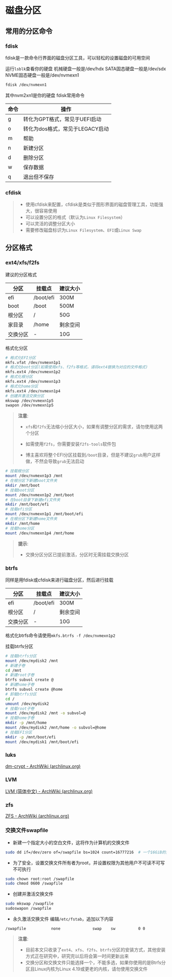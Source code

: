 # 磁盘分区

## 常用的分区命令
### fdisk

fdisk是一款命令行界面的磁盘分区工具，可以轻松的设置磁盘的可用空间

运行`lsblk`查看你的硬盘 机械硬盘一般是/dev/hdx SATA固态硬盘一般是/dev/sdx NVME固态硬盘一般是/dev/nvmexn1

```bash
fdisk /dev/nvmexn1
```

其中nvm2xn1是你的硬盘 fdisk常用命令

| 命令 | 操作                            |
| ---- | ------------------------------- |
| g    | 转化为GPT格式，常见于UEFI启动   |
| o    | 转化为dos格式，常见于LEGACY启动 |
| m    | 帮助                            |
| n    | 新建分区                        |
| d    | 删除分区                        |
| w    | 保存数据                        |
| q    | 退出但不保存                    |

### cfdisk

> - 使用cfdisk来配置，cfdisk是类似于图形界面的磁盘管理工具，功能强大，很容易使用
> - 可以设置分区的格式（默认为`Linux Filesystem`）
> - 可以灵活的调整分区大小
> - 需要修改磁盘标识为`Linux Filesystem`、`EFI`或`Linux Swap`

## 分区格式

### ext4/xfs/f2fs

建议的分区格式

| 分区     | 挂载点    | 建议大小 |
| -------- | --------- | -------- |
| efi      | /boot/efi | 300M     |
| boot     | /boot     | 500M     |
| 根分区   | /         | 50G      |
| 家目录   | /home     | 剩余空间 |
| 交换分区 | -         | 10G      |

格式化分区

```bash
# 格式化EFI分区
mkfs.vfat /dev/nvmexn1p1
# 格式化boot分区(如需使用xfs、f2fs等格式，请将ext4替换为对应的文件格式)
mkfs.ext4 /dev/nvmexn1p2
# 格式化根分区
mkfs.ext4 /dev/nvmexn1p3
# 格式化home分区
mkfs.ext4 /dev/nvmexn1p4
# 创建并激活交换分区
mkswap /dev/nvmexn1p5
swapon /dev/nvmexn1p5
```

> **注意**:
>
> - `xfs`和`f2fs`无法缩小分区大小，如果有调整分区的需求，请勿使用这两个分区
>
> - 如需使用`f2fs`，你需要安装`f2fs-tools`软件包
> - 博主喜欢将整个EFI分区挂载到`/boot`目录，但是不建议`grub`用户这样做，不然会导致`grub`无法启动

```bash
# 挂载根分区
mount /dev/nvmexn1p3 /mnt
# 在根分区下新建boot文件夹
mkdir /mnt/boot
# 挂载boot分区
mount /dev/nvmexn1p2 /mnt/boot
# 在boot目录下新建efi文件夹
mkdir /mnt/boot/efi
# 挂载efi分区
mount /dev/nvmexn1p1 /mnt/boot/efi
# 在根分区下新建home文件夹
mkdir /mnt/home
# 挂载home分区
mount /dev/nvmexn1p4 /mnt/home
```

> **提示**:
>
> - 交换分区分区已提前激活，分区时无需挂载交换分区

### btrfs

同样是用fdisk或cfdisk来进行磁盘分区，然后进行挂载

| 分区     | 挂载点    | 建议大小 |
| -------- | --------- | -------- |
| efi      | /boot/efi | 300M     |
| 根分区   | /         | 剩余空间 |
| 交换分区 | -         | 10G      |

格式化btrfs命令请使用`mkfs.btrfs -f /dev/nvmexn1p2`

挂载btrfs分区

```bash
# 挂载btrfs分区
mount /dev/mydisk2 /mnt
# 新建子卷
cd /mnt
# 新建root子卷
btrfs subvol create @
# 新建home子卷
btrfs subvol create @home
# 卸载btrfs分区
cd /
umount /dev/mydisk2
# 挂载root子卷
mount /dev/mydisk2 /mnt -o subvol=@
# 挂载home子卷
mkdir -p /mnt/home
mount /dev/mydisk2 /mnt/home -o subvol=@home
# 挂载EFI分区
mkdir -p /mnt/boot/efi
mount /dev/mydisk1 /mnt/boot/efi
```

### luks

[dm-crypt - ArchWiki (archlinux.org)](https://wiki.archlinux.org/title/Dm-crypt)

### LVM

[LVM (简体中文) - ArchWiki (archlinux.org)](https://wiki.archlinux.org/title/LVM_(简体中文))

### zfs

[ZFS - ArchWiki (archlinux.org)](https://wiki.archlinux.org/title/ZFS)

### 交换文件swapfile

- 新建一个指定大小的空白文件，这将作为计算机的交换文件
```bash
sudo dd if=/dev/zero of=/swapfile bs=1024 count=16777216  # 一个16GiB的交换文件，也可以设置`8GiB`或`32GiB`，根据计算机内存大小决定
```

- 为了安全，设置交换文件所有者为root，并设置权限为其他用户不可读不可写不可执行

```bash
sudo chown root:root /swapfile
sudo chmod 0600 /swapfile
```

- 创建并激活交换文件
 
 ```bash
 sudo mkswap /swapfile
 sudoswapon /swapfile
 ```

- 永久激活交换文件
编辑`/etc/fstab`，追加以下内容
```
/swapfile			none			  swap	  sw		  0 0
```

> **注意**:
> - 目前本文只收录了`ext4`、`xfs`、`f2fs`、`btrfs`分区的安装方式，其他安装方式正在研究中，研究完以后将会第一时间更新出来
> - 交换分区和交换文件只能选择一个，不能多选，如果你使用的是Btrfs分区且Linux内核为Linux 4.19或更老的内核，请勿使用交换文件
